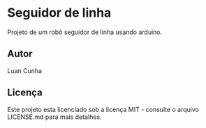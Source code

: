 # Seguidor de linha
Projeto de um robô seguidor de linha usando arduino.
## Autor 
Luan Cunha
## Licença 
Este projeto esta licenciado sob a licença MIT - consulte o arquivo LICENSE.md  para mais detalhes.
